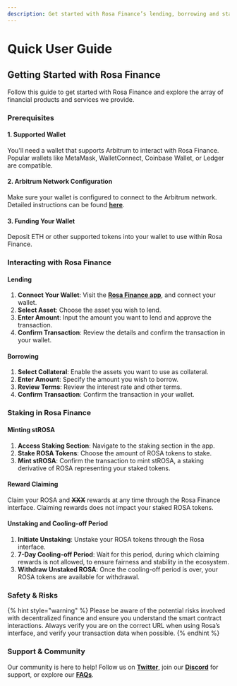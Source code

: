 ```yaml
---
description: Get started with Rosa Finance’s lending, borrowing and staking services.
---
```


# Quick User Guide

## **Getting Started with Rosa Finance**

Follow this guide to get started with Rosa Finance and explore the array of financial products and services we provide.

### **Prerequisites**

#### **1. Supported Wallet**

You'll need a wallet that supports Arbitrum to interact with Rosa Finance. Popular wallets like MetaMask, WalletConnect, Coinbase Wallet, or Ledger are compatible.

#### **2.** Arbitrum **Network Configuration**

Make sure your wallet is configured to connect to the Arbitrum network. Detailed instructions can be found [**here**](frequently-asked-questions.md#how-do-i-add-arbitrum-on-my-wallet).

#### **3. Funding Your Wallet**

Deposit ETH or other supported tokens into your wallet to use within Rosa Finance.

### **Interacting with Rosa Finance**

#### **Lending**

1. **Connect Your Wallet**: Visit the [**Rosa Finance app**](https://www.rosafinance.io/), and connect your wallet.
2. **Select Asset**: Choose the asset you wish to lend.
3. **Enter Amount**: Input the amount you want to lend and approve the transaction.
4. **Confirm Transaction**: Review the details and confirm the transaction in your wallet.

#### **Borrowing**

1. **Select Collateral**: Enable the assets you want to use as collateral.
2. **Enter Amount**: Specify the amount you wish to borrow.
3. **Review Terms**: Review the interest rate and other terms.
4. **Confirm Transaction**: Confirm the transaction in your wallet.

### **Staking in Rosa Finance**

#### **Minting stROSA**

1. **Access Staking Section**: Navigate to the staking section in the app.
2. **Stake ROSA Tokens**: Choose the amount of ROSA tokens to stake.
3. **Mint stROSA**: Confirm the transaction to mint stROSA, a staking derivative of ROSA representing your staked tokens.

#### **Reward Claiming**

Claim your ROSA and ~~**XXX**~~ rewards at any time through the Rosa Finance interface. Claiming rewards does not impact your staked ROSA tokens.

#### **Unstaking and Cooling-off Period**

1. **Initiate Unstaking**: Unstake your ROSA tokens through the Rosa interface.
2. **7-Day Cooling-off Period**: Wait for this period, during which claiming rewards is not allowed, to ensure fairness and stability in the ecosystem.
3. **Withdraw Unstaked ROSA**: Once the cooling-off period is over, your ROSA tokens are available for withdrawal.

### **Safety & Risks**

{% hint style="warning" %}
Please be aware of the potential risks involved with decentralized finance and ensure you understand the smart contract interactions. Always verify you are on the correct URL when using Rosa’s interface, and verify your transaction data when possible.
{% endhint %}

### **Support & Community**

Our community is here to help! Follow us on [**Twitter**](https://twitter.com/rosa\_finance), join our [**Discord**](https://discord.com/invite/DWxtTaxSqT) for support, or explore our [**FAQs**](frequently-asked-questions.md).
